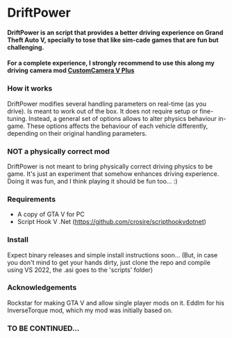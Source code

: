 # DriftPower 

#### DriftPower is an script that provides a better driving experience on Grand Theft Auto V, specially to tose that like sim-cade games that are fun but challenging. 

#### For a complete experience, I strongly recommend to use this along my driving camera mod [CustomCamera V Plus](https://github.com/Rbn3D/CustomCameraVPlus)



### How it works

DriftPower modifies several handling parameters on real-time (as you drive). Is meant to work out of the box. It does not require setup or fine-tuning. Instead, a general set of options allows to alter physics behaviour in-game. These options affects the behaviour of each vehicle differently, depending on their original handling parameters.


### NOT a physically correct mod

DriftPower is not meant to bring physically correct driving physics to be game. It's just an experiment that somehow enhances driving experience. Doing it was fun, and I think playing it should be fun too... :)


### Requirements

* A copy of GTA V for PC
* Script Hook V .Net (https://github.com/crosire/scripthookvdotnet)


### Install

Expect binary releases and simple install instructions soon... (But, in case you don't mind to get your hands dirty, just clone the repo and compile using VS 2022, the .asi goes to the 'scripts' folder) 


### Acknowledgements

Rockstar for making GTA V and allow single player mods on it.
Eddlm for his InverseTorque mod, which my mod was initially based on.

### TO BE CONTINUED...
